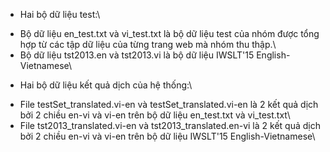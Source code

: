 * Hai bộ dữ liệu test:\
- Bộ dữ liệu en_test.txt và vi_test.txt là bộ dữ liệu test của nhóm được tổng hợp từ các tập dữ liệu của từng trang web mà nhóm thu thập.\
- Bộ dữ liệu tst2013.en và tst2013.vi là bộ dữ liệu IWSLT'15 English-Vietnamese\
* Hai bộ dữ liệu kết quả dịch của hệ thống:\
- File testSet_translated.vi-en và testSet_translated.vi-en là 2 kết quả dịch bởi 2 chiều en-vi và vi-en trên bộ dữ liệu en_test.txt và vi_test.txt\
- File tst2013_translated.vi-en và  tst2013_translated.en-vi là 2 kết quả dịch bởi 2 chiều en-vi và vi-en trên bộ dữ liệu IWSLT'15 English-Vietnamese\
